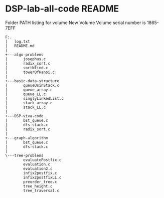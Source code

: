 # DSP-lab-all-code README

Folder PATH listing for volume New Volume
Volume serial number is 1865-7EFF
     
```
F:.
|   log.txt
|   README.md
|   
+---algo-problems
|       josephus.c
|       radix_sort.c
|       sortNfind.c
|       towerOfHanoi.c
|       
+---basic-data-structure
|       queueUsinStack.c
|       queue_array.c
|       queue_LL.c
|       singlyLinkedList.c
|       stack_array.c
|       stack_LL.c
|       
+---DSP-viva-code
|       bst_queue.c
|       dfs-stack.c
|       radix_sort.c
|       
+---graph-algorithm
|       bst_queue.c
|       dfs-stack.c
|       
\---tree-problems
        evaluatePostfix.c
        evaluation.c
        evaluation2.c
        infix2postfix.c
        infix2postfixLL.c
        preorder_tree.c
        tree_height.c
        tree_traversal.c
```        
